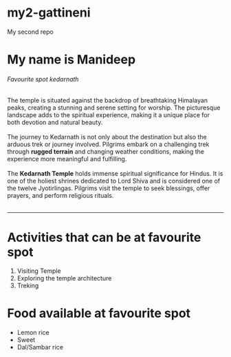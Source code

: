 # my2-gattineni
My second repo
# My name is Manideep
###### Favourite spot kedarnath

The temple is situated against the backdrop of breathtaking Himalayan peaks, creating a stunning and serene setting for worship. The picturesque landscape adds to the spiritual experience, making it a unique place for both devotion and natural beauty.<br><br>
The journey to Kedarnath is not only about the destination but also the arduous trek or journey involved. Pilgrims embark on a challenging trek through __rugged terrain__ and changing weather conditions, making the experience more meaningful and fulfilling.<br><br>
The __Kedarnath Temple__ holds immense spiritual significance for Hindus. It is one of the holiest shrines dedicated to Lord Shiva and is considered one of the twelve Jyotirlingas. Pilgrims visit the temple to seek blessings, offer prayers, and perform religious rituals.<br><br>

-----
# Activities that can be at favourite spot

1. Visiting Temple
2. Exploring the temple architecture
3. Treking

# Food available at favourite spot

- Lemon rice
- Sweet
- Dal/Sambar rice



